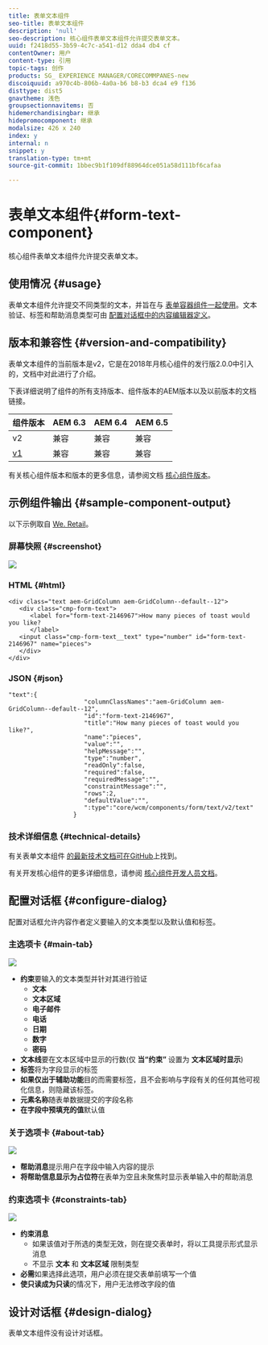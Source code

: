 ```yaml
---
title: 表单文本组件
seo-title: 表单文本组件
description: 'null'
seo-description: 核心组件表单文本组件允许提交表单文本。
uuid: f2418d55-3b59-4c7c-a541-d12 dda4 db4 cf
contentOwner: 用户
content-type: 引用
topic-tags: 创作
products: SG_ EXPERIENCE MANAGER/CORECOMMPANES-new
discoiquuid: a970c4b-806b-4a0a-b6 b8-b3 dca4 e9 f136
disttype: dist5
gnavtheme: 浅色
groupsectionnavitems: 否
hidemerchandisingbar: 继承
hidepromocomponent: 继承
modalsize: 426 x 240
index: y
internal: n
snippet: y
translation-type: tm+mt
source-git-commit: 1bbec9b1f109df88964dce051a58d111bf6cafaa

---
```



# 表单文本组件{#form-text-component}

核心组件表单文本组件允许提交表单文本。

## 使用情况 {#usage}

表单文本组件允许提交不同类型的文本，并旨在与 [表单容器组件一起使用](form-container.md)。文本验证、标签和帮助消息类型可由 [配置对话框中的内容编辑器定义](#configure-dialog)。

## 版本和兼容性 {#version-and-compatibility}

表单文本组件的当前版本是v2，它是在2018年月核心组件的发行版2.0.0中引入的，文档中对此进行了介绍。

下表详细说明了组件的所有支持版本、组件版本的AEM版本以及以前版本的文档链接。

| 组件版本 | AEM 6.3 | AEM 6.4 | AEM 6.5 |
|--- |--- |--- |--- |
| v2 | 兼容 | 兼容 | 兼容 |
| [v1](form-text-v1.md) | 兼容 | 兼容 | 兼容 |

有关核心组件版本和版本的更多信息，请参阅文档 [核心组件版本](versions.md)。

## 示例组件输出 {#sample-component-output}

以下示例取自 [We. Retail](https://helpx.adobe.com/experience-manager/6-5/sites/developing/using/we-retail.html)。

### 屏幕快照 {#screenshot}

![](assets/chlimage_1-22.png)

### HTML {#html}

```
<div class="text aem-GridColumn aem-GridColumn--default--12">
   <div class="cmp-form-text">
      <label for="form-text-2146967">How many pieces of toast would you like?
      </label>
   <input class="cmp-form-text__text" type="number" id="form-text-2146967" name="pieces">
   </div>
</div>
```

### JSON {#json}

```
"text":{  
                     "columnClassNames":"aem-GridColumn aem-GridColumn--default--12",
                     "id":"form-text-2146967",
                     "title":"How many pieces of toast would you like?",
                     "name":"pieces",
                     "value":"",
                     "helpMessage":"",
                     "type":"number",
                     "readOnly":false,
                     "required":false,
                     "requiredMessage":"",
                     "constraintMessage":"",
                     "rows":2,
                     "defaultValue":"",
                     ":type":"core/wcm/components/form/text/v2/text"
                  }
```

### 技术详细信息 {#technical-details}

有关表单文本组件 [的最新技术文档可在GitHub](https://github.com/adobe/aem-core-wcm-components/tree/master/content/src/content/jcr_root/apps/core/wcm/components/form/text/v2/text)上找到。

有关开发核心组件的更多详细信息，请参阅 [核心组件开发人员文档](developing.md)。

## 配置对话框 {#configure-dialog}

配置对话框允许内容作者定义要输入的文本类型以及默认值和标签。

### 主选项卡 {#main-tab}

![](assets/chlimage_1-23.png)

* **约束**要输入的文本类型并针对其进行验证
   * **文本**
   * **文本区域**
   * **电子邮件**
   * **电话**
   * **日期**
   * **数字**
   * **密码**
* **文本线**要在文本区域中显示的行数(仅 **当“约束”** 设置为 **文本区域时显示**)
* **标签**将为字段显示的标签
* **如果仅出于辅助功能**目的而需要标签，且不会影响与字段有关的任何其他可视化信息，则隐藏该标签。
* **元素名称**随表单数据提交的字段名称
* **在字段中预填充的值**默认值

### 关于选项卡 {#about-tab}

![](assets/chlimage_1-24.png)

* **帮助消息**提示用户在字段中输入内容的提示
* **将帮助信息显示为占位符**在表单为空且未聚焦时显示表单输入中的帮助消息

### 约束选项卡 {#constraints-tab}

![](assets/chlimage_1-25.png)

* **约束消息**
   * 如果该值对于所选的类型无效，则在提交表单时，将以工具提示形式显示消息
   * 不显示 **文本** 和 **文本区域** 限制类型
* **必需**如果选择此选项，用户必须在提交表单前填写一个值
* **使只读成为只读**的情况下，用户无法修改字段的值

## 设计对话框 {#design-dialog}

表单文本组件没有设计对话框。